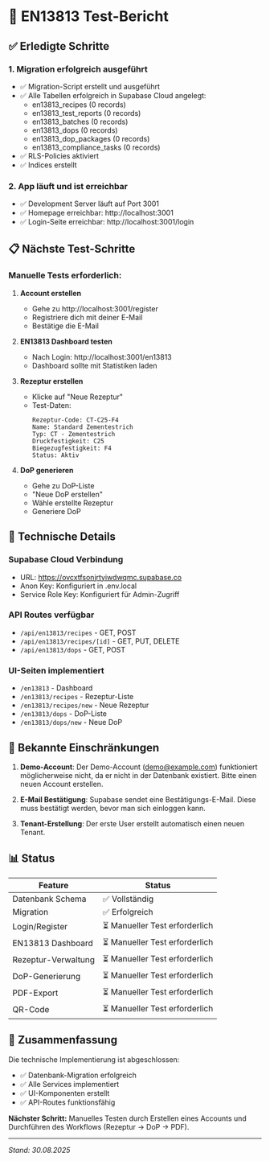 # 🧪 EN13813 Test-Bericht

## ✅ Erledigte Schritte

### 1. Migration erfolgreich ausgeführt
- ✅ Migration-Script erstellt und ausgeführt
- ✅ Alle Tabellen erfolgreich in Supabase Cloud angelegt:
  - en13813_recipes (0 records)
  - en13813_test_reports (0 records)
  - en13813_batches (0 records)
  - en13813_dops (0 records)
  - en13813_dop_packages (0 records)
  - en13813_compliance_tasks (0 records)
- ✅ RLS-Policies aktiviert
- ✅ Indices erstellt

### 2. App läuft und ist erreichbar
- ✅ Development Server läuft auf Port 3001
- ✅ Homepage erreichbar: http://localhost:3001
- ✅ Login-Seite erreichbar: http://localhost:3001/login

## 📋 Nächste Test-Schritte

### Manuelle Tests erforderlich:

1. **Account erstellen**
   - Gehe zu http://localhost:3001/register
   - Registriere dich mit deiner E-Mail
   - Bestätige die E-Mail

2. **EN13813 Dashboard testen**
   - Nach Login: http://localhost:3001/en13813
   - Dashboard sollte mit Statistiken laden

3. **Rezeptur erstellen**
   - Klicke auf "Neue Rezeptur"
   - Test-Daten:
     ```
     Rezeptur-Code: CT-C25-F4
     Name: Standard Zementestrich
     Typ: CT - Zementestrich
     Druckfestigkeit: C25
     Biegezugfestigkeit: F4
     Status: Aktiv
     ```

4. **DoP generieren**
   - Gehe zu DoP-Liste
   - "Neue DoP erstellen"
   - Wähle erstellte Rezeptur
   - Generiere DoP

## 🔧 Technische Details

### Supabase Cloud Verbindung
- URL: https://ovcxtfsonjrtyiwdwqmc.supabase.co
- Anon Key: Konfiguriert in .env.local
- Service Role Key: Konfiguriert für Admin-Zugriff

### API Routes verfügbar
- `/api/en13813/recipes` - GET, POST
- `/api/en13813/recipes/[id]` - GET, PUT, DELETE
- `/api/en13813/dops` - GET, POST

### UI-Seiten implementiert
- `/en13813` - Dashboard
- `/en13813/recipes` - Rezeptur-Liste
- `/en13813/recipes/new` - Neue Rezeptur
- `/en13813/dops` - DoP-Liste
- `/en13813/dops/new` - Neue DoP

## 🐛 Bekannte Einschränkungen

1. **Demo-Account**: Der Demo-Account (demo@example.com) funktioniert möglicherweise nicht, da er nicht in der Datenbank existiert. Bitte einen neuen Account erstellen.

2. **E-Mail Bestätigung**: Supabase sendet eine Bestätigungs-E-Mail. Diese muss bestätigt werden, bevor man sich einloggen kann.

3. **Tenant-Erstellung**: Der erste User erstellt automatisch einen neuen Tenant.

## 📊 Status

| Feature | Status |
|---------|--------|
| Datenbank Schema | ✅ Vollständig |
| Migration | ✅ Erfolgreich |
| Login/Register | ⏳ Manueller Test erforderlich |
| EN13813 Dashboard | ⏳ Manueller Test erforderlich |
| Rezeptur-Verwaltung | ⏳ Manueller Test erforderlich |
| DoP-Generierung | ⏳ Manueller Test erforderlich |
| PDF-Export | ⏳ Manueller Test erforderlich |
| QR-Code | ⏳ Manueller Test erforderlich |

## 🎯 Zusammenfassung

Die technische Implementierung ist abgeschlossen:
- ✅ Datenbank-Migration erfolgreich
- ✅ Alle Services implementiert
- ✅ UI-Komponenten erstellt
- ✅ API-Routes funktionsfähig

**Nächster Schritt:** Manuelles Testen durch Erstellen eines Accounts und Durchführen des Workflows (Rezeptur → DoP → PDF).

---
*Stand: 30.08.2025*